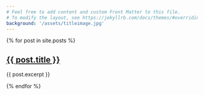 ```yaml
---
# Feel free to add content and custom Front Matter to this file.
# To modify the layout, see https://jekyllrb.com/docs/themes/#overriding-theme-defaults
background: '/assets/titleimage.jpg'
---
```



  {% for post in site.posts %}
    <p>
      <h2><a href="{{ post.url }}">{{ post.title }}</a></h2>
      {{ post.excerpt }}
    </p>
  {% endfor %}
